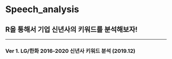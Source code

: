 # Speech_analysis
## R을 통해서 기업 신년사의 키워드를 분석해보자!
---
### Ver 1. LG/한화 2016-2020 신년사 키워드 분석 (2019.12)


